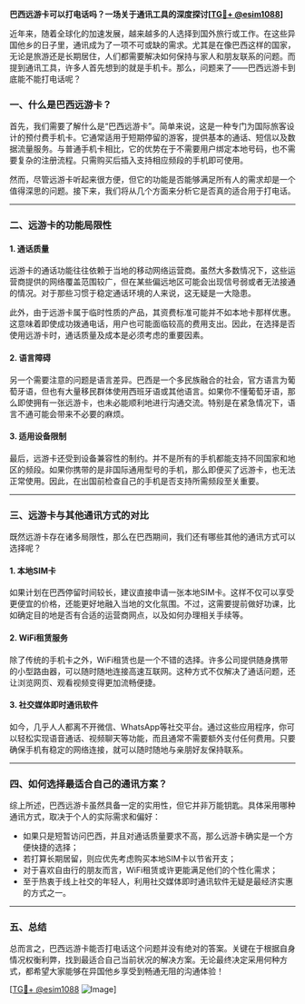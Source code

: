 **巴西远游卡可以打电话吗？一场关于通讯工具的深度探讨[[TG💪+ @esim1088](https://t.me/s/esim1088)]**

近年来，随着全球化的加速发展，越来越多的人选择到国外旅行或工作。在这些异国他乡的日子里，通讯成为了一项不可或缺的需求。尤其是在像巴西这样的国家，无论是旅游还是长期居住，人们都需要解决如何保持与家人和朋友联系的问题。而提到通讯工具，许多人首先想到的就是手机卡。那么，问题来了——巴西远游卡到底能不能打电话呢？

### 一、什么是巴西远游卡？

首先，我们需要了解什么是“巴西远游卡”。简单来说，这是一种专门为国际旅客设计的预付费手机卡。它通常适用于短期停留的游客，提供基本的通话、短信以及数据流量服务。与普通手机卡相比，它的优势在于不需要用户绑定本地号码，也不需要复杂的注册流程。只需购买后插入支持相应频段的手机即可使用。

然而，尽管远游卡听起来很方便，但它的功能是否能够满足所有人的需求却是一个值得深思的问题。接下来，我们将从几个方面来分析它是否真的适合用于打电话。

---

### 二、远游卡的功能局限性

#### 1. **通话质量**
远游卡的通话功能往往依赖于当地的移动网络运营商。虽然大多数情况下，这些运营商提供的网络覆盖范围较广，但在某些偏远地区可能会出现信号弱或者无法接通的情况。对于那些习惯于稳定通话环境的人来说，这无疑是一大隐患。

此外，由于远游卡属于临时性质的产品，其资费标准可能并不如本地卡那样优惠。这意味着即使成功拨通电话，用户也可能面临较高的费用支出。因此，在选择是否使用远游卡时，通话质量及成本是必须考虑的重要因素。

#### 2. **语言障碍**
另一个需要注意的问题是语言差异。巴西是一个多民族融合的社会，官方语言为葡萄牙语，但也有大量移民群体使用西班牙语或其他语言。如果你不懂葡萄牙语，那么即使拥有一张远游卡，也未必能顺利地进行沟通交流。特别是在紧急情况下，语言不通可能会带来不必要的麻烦。

#### 3. **适用设备限制**
最后，远游卡还受到设备兼容性的制约。并不是所有的手机都能支持不同国家和地区的频段。如果你携带的是非国际通用型号的手机，那么即便买了远游卡，也无法正常使用。因此，在出国前检查自己的手机是否支持所需频段至关重要。

---

### 三、远游卡与其他通讯方式的对比

既然远游卡存在诸多局限性，那么在巴西期间，我们还有哪些其他的通讯方式可以选择呢？

#### 1. **本地SIM卡**
如果计划在巴西停留时间较长，建议直接申请一张本地SIM卡。这样不仅可以享受更便宜的价格，还能更好地融入当地的文化氛围。不过，这需要提前做好功课，比如确定目的地是否有合适的运营商网点，以及如何办理相关手续等。

#### 2. **WiFi租赁服务**
除了传统的手机卡之外，WiFi租赁也是一个不错的选择。许多公司提供随身携带的小型路由器，可以随时随地连接高速互联网。这种方式不仅解决了通话问题，还让浏览网页、观看视频变得更加流畅便捷。

#### 3. **社交媒体即时通讯软件**
如今，几乎人人都离不开微信、WhatsApp等社交平台。通过这些应用程序，你可以轻松实现语音通话、视频聊天等功能，而且通常不需要额外支付任何费用。只要确保手机有稳定的网络连接，就可以随时随地与亲朋好友保持联系。

---

### 四、如何选择最适合自己的通讯方案？

综上所述，巴西远游卡虽然具备一定的实用性，但它并非万能钥匙。具体采用哪种通讯方式，取决于个人的实际需求和偏好：

- 如果只是短暂访问巴西，并且对通话质量要求不高，那么远游卡确实是一个方便快捷的选择；
- 若打算长期居留，则应优先考虑购买本地SIM卡以节省开支；
- 对于喜欢自由行的朋友而言，WiFi租赁或许更能满足他们的个性化需求；
- 至于热衷于线上社交的年轻人，利用社交媒体即时通讯软件无疑是最经济实惠的方式之一。

---

### 五、总结

总而言之，巴西远游卡能否打电话这个问题并没有绝对的答案。关键在于根据自身情况权衡利弊，找到最适合自己当前状况的解决方案。无论最终决定采用何种方式，都希望大家能够在异国他乡享受到畅通无阻的沟通体验！

[[TG💪+ @esim1088](https://t.me/s/esim1088) ![Image](https://i.postimg.cc/4NQfJmqS/Snipaste-2025-05-13-00-14-12.png)]